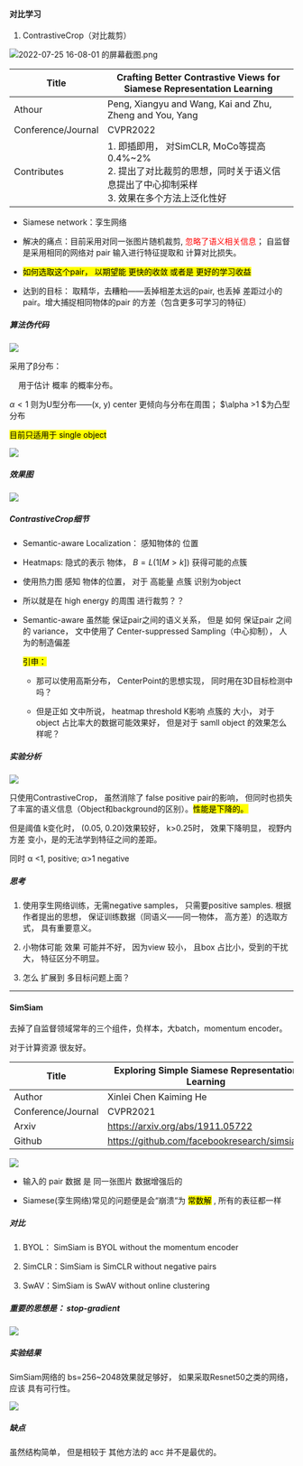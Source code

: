 #### 对比学习

1. ContrastiveCrop（对比裁剪）

![2022-07-25 16-08-01 的屏幕截图.png](/home/yihang/Pictures/2022-07-25%2016-08-01%20的屏幕截图.png)

| Title              | Crafting Better Contrastive Views for Siamese Representation Learning                    |
| ------------------ | ---------------------------------------------------------------------------------------- |
| Athour             | Peng, Xiangyu and Wang, Kai and Zhu, Zheng and You, Yang                                 |
| Conference/Journal | CVPR2022                                                                                 |
| Contributes        | 1. 即插即用， 对SimCLR, MoCo等提高0.4%~2%<br/>2. 提出了对比裁剪的思想，同时关于语义信息提出了中心抑制采样<br/>3. 效果在多个方法上泛化性好 |

- Siamese network：孪生网络

- 解决的痛点：目前采用对同一张图片随机裁剪, <font color=red>忽略了语义相关信息</font>； 自监督是采用相同的网络对 pair 输入进行特征提取和 计算对比损失。

- <mark>如何选取这个pair， 以期望能 更快的收敛 或者是 更好的学习收益</mark>

- 达到的目标： 取精华，去糟粕——丢掉相差太远的pair, 也丢掉 差距过小的pair。增大捕捉相同物体的pair 的方差（包含更多可学习的特征）

##### 算法伪代码

![](/home/yihang/.config/marktext/images/2022-07-25-17-23-32-2022-07-25%2017-22-56%20的屏幕截图.png)

采用了β分布：

    用于估计 概率 的概率分布。

$\alpha<1$ 则为U型分布——(x, y) center 更倾向与分布在周围； $\alpha >1 $为凸型分布 

<mark>目前只适用于 single object</mark>

![](/home/yihang/.config/marktext/images/2022-07-25-17-43-58-2022-07-25%2017-43-27%20的屏幕截图.png)

##### 效果图

![](/home/yihang/.config/marktext/images/2022-07-25-16-55-20-2022-07-25%2016-54-51%20的屏幕截图.png)

##### ContrastiveCrop细节

- Semantic-aware Localization： 感知物体的 位置

- Heatmaps: 隐式的表示 物体，  $B=L(1[M>k])$ 获得可能的点簇

- 使用热力图 感知 物体的位置， 对于 高能量 点簇 识别为object 

- 所以就是在 high energy 的周围  进行裁剪？？ 

- Semantic-aware 虽然能 保证pair之间的语义关系， 但是 如何 保证pair 之间的 variance， 文中使用了 Center-suppressed Sampling（中心抑制）， 人为的制造偏差
  
  <mark>引申：</mark>
  
  - 那可以使用高斯分布， CenterPoint的思想实现，  同时用在3D目标检测中吗？
  
  - 但是正如 文中所说， heatmap threshold K影响 点簇的 大小， 对于 object 占比率大的数据可能效果好， 但是对于 samll object 的效果怎么样呢？

##### 实验分析

![](/home/yihang/.config/marktext/images/2022-07-25-17-13-58-2022-07-25%2017-13-49%20的屏幕截图.png)

只使用ContrastiveCrop， 虽然消除了 false positive pair的影响， 但同时也损失了丰富的语义信息（Object和background的区别）。<mark>性能是下降的。</mark>

但是阈值 k变化时， (0.05, 0.20)效果较好， k>0.25时， 效果下降明显， 视野内方差 变小，是的无法学到特征之间的差距。

同时 α <1, positive;  α>1 negative

##### 思考

1. 使用孪生网络训练，无需negative samples， 只需要positive samples. 根据作者提出的思想， 保证训练数据（同语义——同一物体， 高方差）的选取方式， 具有重要意义。

2. 小物体可能 效果 可能并不好， 因为view 较小， 且box 占比小，受到的干扰大， 特征区分不明显。 

3. 怎么 扩展到 多目标问题上面？

---

#### SimSiam

去掉了自监督领域常年的三个组件，负样本，大batch，momentum encoder。

对于计算资源 很友好。

| Title              | Exploring Simple Siamese Representation Learning |
| ------------------ | ------------------------------------------------ |
| Author             | Xinlei Chen Kaiming He                           |
| Conference/Journal | CVPR2021                                         |
| Arxiv              | https://arxiv.org/abs/1911.05722                 |
| Github             | https://github.com/facebookresearch/simsiam      |

![](/home/yihang/.config/marktext/images/2022-07-28-14-44-52-2022-07-28%2014-44-37%20的屏幕截图.png)

- 输入的 pair 数据 是 同一张图片 数据增强后的

- Siamese(孪生网络)常见的问题便是会“崩溃“为 <mark>常数解</mark> , 所有的表征都一样

##### 对比

1. BYOL： SimSiam is BYOL without the momentum encoder

2. SimCLR：SimSiam is SimCLR without negative pairs

3. SwAV：SimSiam is SwAV without online clustering

##### 重要的思想是： stop-gradient

![](/home/yihang/.config/marktext/images/2022-07-28-15-12-05-2022-07-28%2015-11-57%20的屏幕截图.png)

##### 实验结果

SimSiam网络的 bs=256~2048效果就足够好， 如果采取Resnet50之类的网络， 应该 具有可行性。

![](/home/yihang/.config/marktext/images/2022-07-28-15-38-31-2022-07-28%2015-38-16%20的屏幕截图.png)

##### 缺点

虽然结构简单， 但是相较于 其他方法的 acc 并不是最优的。
